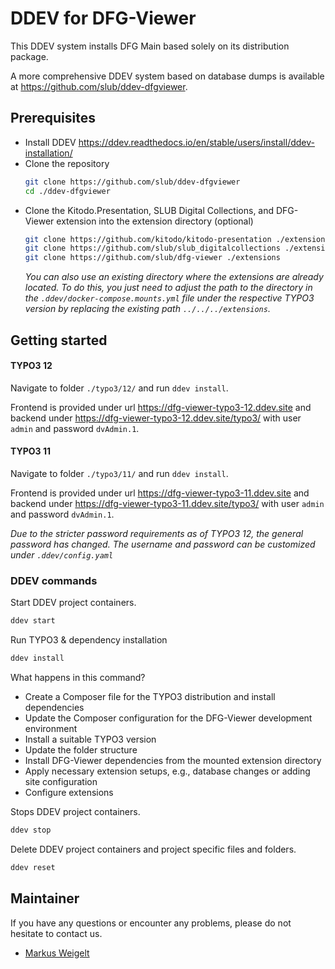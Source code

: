 # DDEV for DFG-Viewer

This DDEV system installs DFG Main based solely on its distribution package.

A more comprehensive DDEV system based on database dumps is available at https://github.com/slub/ddev-dfgviewer.

## Prerequisites

* Install DDEV https://ddev.readthedocs.io/en/stable/users/install/ddev-installation/
* Clone the repository
    ```bash
    git clone https://github.com/slub/ddev-dfgviewer
    cd ./ddev-dfgviewer
    ```
* Clone the Kitodo.Presentation, SLUB Digital Collections, and DFG-Viewer extension into the extension directory (optional)
    ```bash
    git clone https://github.com/kitodo/kitodo-presentation ./extensions
    git clone https://github.com/slub/slub_digitalcollections ./extensions
    git clone https://github.com/slub/dfg-viewer ./extensions
    ```
    *You can also use an existing directory where the extensions are already located. To do this, you just need to adjust the path to the directory in the `.ddev/docker-compose.mounts.yml` file under the respective TYPO3 version by replacing the existing path `../../../extensions`.*
    
## Getting started

#### TYPO3 12

Navigate to folder `./typo3/12/` and run `ddev install`.

Frontend is provided under url https://dfg-viewer-typo3-12.ddev.site and backend under https://dfg-viewer-typo3-12.ddev.site/typo3/ with user `admin` and password `dvAdmin.1`.

#### TYPO3 11

Navigate to folder `./typo3/11/` and run `ddev install`.

Frontend is provided under url https://dfg-viewer-typo3-11.ddev.site and backend under https://dfg-viewer-typo3-11.ddev.site/typo3/ with user `admin` and password `dvAdmin.1`.

*Due to the stricter password requirements as of TYPO3 12, the general password has changed. The username and password can be customized under `.ddev/config.yaml`*

### DDEV commands

Start DDEV project containers.

```bash
ddev start
```

Run TYPO3 & dependency installation 

```bash
ddev install
```
What happens in this command?
- Create a Composer file for the TYPO3 distribution and install dependencies
- Update the Composer configuration for the DFG-Viewer development environment
- Install a suitable TYPO3 version
- Update the folder structure
- Install DFG-Viewer dependencies from the mounted extension directory
- Apply necessary extension setups, e.g., database changes or adding site configuration
- Configure extensions

Stops DDEV project containers.

```bash
ddev stop
```

Delete DDEV project containers and project specific files and folders.

```bash
ddev reset
```

## Maintainer

If you have any questions or encounter any problems, please do not hesitate to contact us.

- [Markus Weigelt](https://github.com/markusweigelt)
